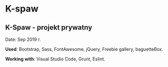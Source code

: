 # K-spaw
<h2>K-Spaw - projekt prywatny</h2>
<p>Date: Sep 2019 r.</p>
<p><strong>Used</strong>: Bootstrap, Sass, FontAwesome, jQuery, Freebie gallery, baguetteBox.</p>
<p><strong>Working with</strong>: Visual Studio Code, Grunt, Eslint.</p>